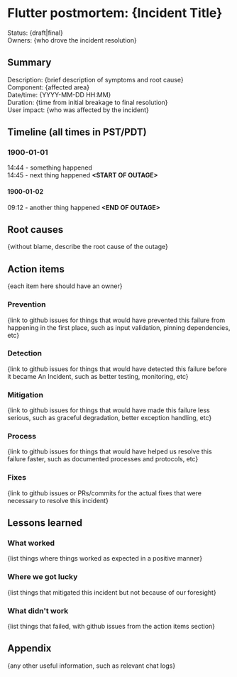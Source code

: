 # Flutter postmortem: {Incident Title}

Status: {draft|final}<br>
Owners: {who drove the incident resolution}

## Summary

Description: {brief description of symptoms and root cause}<br>
Component: {affected area}<br>
Date/time: {YYYY-MM-DD HH:MM}<br>
Duration: {time from initial breakage to final resolution}<br>
User impact: {who was affected by the incident}

## Timeline (all times in PST/PDT)

### 1900-01-01

14:44 - something happened<br>
14:45 - next thing happened **&lt;START OF OUTAGE&gt;**

#### 1900-01-02

09:12 - another thing happened **&lt;END OF OUTAGE&gt;**

## Root causes

{without blame, describe the root cause of the outage}

## Action items

{each item here should have an owner}

### Prevention

{link to github issues for things that would have prevented this failure from happening in the first place, such as input validation, pinning dependencies, etc}

### Detection

{link to github issues for things that would have detected this failure before it became An Incident, such as better testing, monitoring, etc}

### Mitigation

{link to github issues for things that would have made this failure less serious, such as graceful degradation, better exception handling, etc}

### Process

{link to github issues for things that would have helped us resolve this failure faster, such as documented processes and protocols, etc}

### Fixes

{link to github issues or PRs/commits for the actual fixes that were necessary to resolve this incident}

## Lessons learned

### What worked

{list things where things worked as expected in a positive manner}

### Where we got lucky

{list things that mitigated this incident but not because of our foresight}

### What didn't work

{list things that failed, with github issues from the action items section}

## Appendix

{any other useful information, such as relevant chat logs}